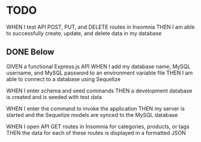 #   TODO

WHEN I test API POST, PUT, and DELETE routes in Insomnia
THEN I am able to successfully create, update, and delete data in my database




##      DONE      Below


GIVEN a functional Express.js API
WHEN I add my database name, MySQL username, and MySQL password to an environment variable file
THEN I am able to connect to a database using Sequelize


WHEN I enter schema and seed commands
THEN a development database is created and is seeded with test data


WHEN I enter the command to invoke the application
THEN my server is started and the Sequelize models are synced to the MySQL database

WHEN I open API GET routes in Insomnia for categories, products, or tags
THEN the data for each of these routes is displayed in a formatted JSON
